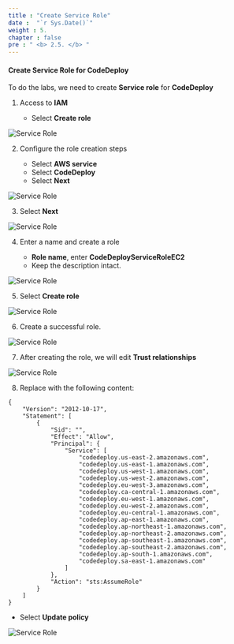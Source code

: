 ```yaml
---
title : "Create Service Role"
date :  "`r Sys.Date()`" 
weight : 5.
chapter : false
pre : " <b> 2.5. </b> "
---
```


#### Create Service Role for CodeDeploy

To do the labs, we need to create **Service role** for **CodeDeploy**

1. Access to **IAM**
    
    - Select **Create role**

![Service Role](/images/2/2.4/1.png)

2. Configure the role creation steps
    
    - Select **AWS service**
    - Select **CodeDeploy**
    - Select **Next**

![Service Role](/images/2/2.4/2.png)

3. Select **Next**

![Service Role](/images/2/2.4/3.png)

4. Enter a name and create a role
    
    - **Role name**, enter **CodeDeployServiceRoleEC2**
    - Keep the description intact.

![Service Role](/images/2/2.4/4.png)

5. Select **Create role**

![Service Role](/images/2/2.4/5.png)

6. Create a successful role.

![Service Role](/images/2/2.4/6.png)

7. After creating the role, we will edit **Trust relationships**

![Service Role](/images/2/2.4/7.png)

8. Replace with the following content:

```
{
    "Version": "2012-10-17",
    "Statement": [
        {
            "Sid": "",
            "Effect": "Allow",
            "Principal": {
                "Service": [
                    "codedeploy.us-east-2.amazonaws.com",
                    "codedeploy.us-east-1.amazonaws.com",
                    "codedeploy.us-west-1.amazonaws.com",
                    "codedeploy.us-west-2.amazonaws.com",
                    "codedeploy.eu-west-3.amazonaws.com",
                    "codedeploy.ca-central-1.amazonaws.com",
                    "codedeploy.eu-west-1.amazonaws.com",
                    "codedeploy.eu-west-2.amazonaws.com",
                    "codedeploy.eu-central-1.amazonaws.com",
                    "codedeploy.ap-east-1.amazonaws.com",
                    "codedeploy.ap-northeast-1.amazonaws.com",
                    "codedeploy.ap-northeast-2.amazonaws.com",
                    "codedeploy.ap-southeast-1.amazonaws.com",
                    "codedeploy.ap-southeast-2.amazonaws.com",
                    "codedeploy.ap-south-1.amazonaws.com",
                    "codedeploy.sa-east-1.amazonaws.com"
                ]
            },
            "Action": "sts:AssumeRole"
        }
    ]
}
```

- Select **Update policy**

![Service Role](/images/2/2.4/8.png)